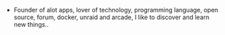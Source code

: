 - Founder of alot apps, lover of technology, programming language, open source, forum, docker, unraid and arcade, I like to discover and learn new things..
  <br>







































































































































































































